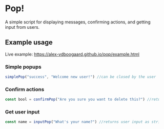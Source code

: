 # Pop!
A simple script for displaying messages, confirming actions, and getting input from users.

## Example usage
Live example: https://alex-vdboogaard.github.io/pop/example.html
### Simple popups
```JavaScript 
simplePop("success", "Welcome new user!") //can be closed by the user
```
### Confirm actions
```JavaScript
const bool = confirmPop("Are you sure you want to delete this?") //returns true or false
```
### Get user input
```Javascript
const name = inputPop("What's your name?") //returns user input as string
```
